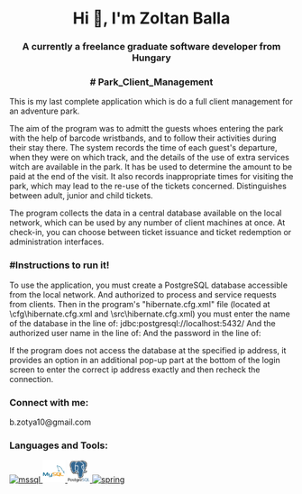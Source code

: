 


<h1 align="center">Hi 👋, I'm Zoltan Balla</h1>
<h3 align="center">A currently a freelance graduate software developer from Hungary</h3>


<h3 align="center"># Park_Client_Management</h3>
This is my last complete application which is do a full client management for an adventure park.


The aim of the program was to admitt the guests whoes entering the park with the help of barcode wristbands,
and to follow their activities during their stay there.
The system records the time of each guest's departure, when they were on which track, and the details of the 
use of extra services witch are available in the park. It has be used to determine the amount to be paid at the end of the visit.
It also records inappropriate times for visiting the park, which may lead to the re-use of the tickets concerned.
Distinguishes between adult, junior and child tickets.

The program collects the data in a central database available on the local network, which can be used by any number of client machines at once.
At check-in, you can choose between ticket issuance and ticket redemption or administration interfaces. 


<h3 align="left">#Instructions to run it!</h3>

To use the application, you must create a PostgreSQL database accessible from the local network.
And authorized to process and service requests from clients.
Then in the program's "hibernate.cfg.xml" file (located at \cfg\hibernate.cfg.xml and \src\hibernate.cfg.xml)
you must enter the name of the database in the line of: 
<property name="hibernate.connection.url">jdbc:postgresql://localhost:5432/<!--Put your database name here!--></property>
And the authorized user name in the line of:
<property name="hibernate.connection.username"><!--Put your authorized user name here!--></property>
And the password in the line of:
<property name="hibernate.connection.password"><!--Put your password here!--></property>

If the program does not access the database at the specified ip address, it provides an option in an additional pop-up part
at the bottom of the login screen to enter the correct ip address exactly and then recheck the connection. 

<h3 align="left">Connect with me:</h3>
<p align="left">
b.zotya10@gmail.com
</p>

<h3 align="left">Languages and Tools:</h3>
<p align="left"> <a href="https://www.microsoft.com/en-us/sql-server" target="_blank" rel="noreferrer"> <img src="https://www.svgrepo.com/show/303229/microsoft-sql-server-logo.svg" alt="mssql" width="40" height="40"/> </a> <a href="https://www.mysql.com/" target="_blank" rel="noreferrer"> <img src="https://raw.githubusercontent.com/devicons/devicon/master/icons/mysql/mysql-original-wordmark.svg" alt="mysql" width="40" height="40"/> </a> <a href="https://www.postgresql.org" target="_blank" rel="noreferrer"> <img src="https://raw.githubusercontent.com/devicons/devicon/master/icons/postgresql/postgresql-original-wordmark.svg" alt="postgresql" width="40" height="40"/> </a> <a href="https://spring.io/" target="_blank" rel="noreferrer"> <img src="https://www.vectorlogo.zone/logos/springio/springio-icon.svg" alt="spring" width="40" height="40"/> </a> </p>


